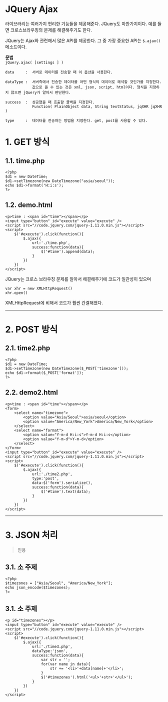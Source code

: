JQuery Ajax
=======================
라이브러리는 여러가지 편리한 기능들을 제공해준다. 
JQuery도 마찬가지이다. 예를 들면 크로스브라우징의 문제를 해결해주기도 한다.

JQuery는 Ajax와 관련해서 많은 API를 제공한다.
그 중 가장 중요한 API는 ```$.ajax()```메소드이다.    
  
**문법**  
```jQuery.ajax( [settings ] )```
```
data     :  서버로 데이터를 전송할 때 이 옵션을 사용한다.  

dataType :  서버측에서 전송한 데이터를 어떤 형식의 데이터로 해석할 것인가를 지정한다.   
            값으로 올 수 있는 것은 xml, json, script, html이다. 형식을 지정하지 않으면 jQuery가 알아서 판단한다.

success  :  성공했을 때 호출할 콜백을 지정한다.
            Function( PlainObject data, String textStatus, jqXHR jqXHR )

type     :  데이터를 전송하는 방법을 지정한다. get, post를 사용할 수 있다.
```
# 1. GET 방식
## 1.1. time.php
```
<?php
$d1 = new DateTime;
$d1->setTimezone(new DateTimezone("asia/seoul"));
echo $d1->format('H:i:s');
?>
```
## 1.2. demo.html
```
<p>time : <span id="time"></span></p>
<input type="button" id="execute" value="execute" />
<script src="//code.jquery.com/jquery-1.11.0.min.js"></script>
<script>
    $('#execute').click(function(){
        $.ajax({
            url:'./time.php',
            success:function(data){
                $('#time').append(data);
            }
        })
    })
</script>
```
JQuery는 크로스 브라우징 문제를 알아서 해결해주기에 코드가 일관성이 있으며 
```
var xhr = new XMLHttpRequest()
xhr.open()
```
XMLHttpRequest에 비해서 코드가 훨씬 간결해졌다. 

***
# 2. POST 방식
## 2.1. time2.php
```
<?php
$d1 = new DateTime;
$d1->setTimezone(new DateTimezone($_POST['timezone']));
echo $d1->format($_POST['format']);
?>
```   

## 2.2. demo2.html
```
<p>time : <span id="time"></span></p>
<form>
    <select name="timezone">
        <option value="Asia/Seoul">asia/seoul</option>
        <option value="America/New_York">America/New_York</option>
    </select>
    <select name="format">
        <option value="Y-m-d H:i:s">Y-m-d H:i:s</option>
        <option value="Y-m-d">Y-m-d</option>
    </select>
</form>
<input type="button" id="execute" value="execute" />
<script src="//code.jquery.com/jquery-1.11.0.min.js"></script>
<script>
    $('#execute').click(function(){
        $.ajax({
            url:'./time2.php',
            type:'post',
            data:$('form').serialize(),
            success:function(data){
                $('#time').text(data);
            }
        })
    })
</script>
```   

***
# 3. JSON 처리
> 인용
## 3.1. 소 주제
```
<?php
$timezones = ["Asia/Seoul", "America/New_York"];
echo json_encode($timezones);
?>
```
## 3.1. 소 주제
```
<p id="timezones"></p>
<input type="button" id="execute" value="execute" />
<script src="//code.jquery.com/jquery-1.11.0.min.js"></script>
<script>
    $('#execute').click(function(){
        $.ajax({
            url:'./time3.php',
            dataType:'json',
            success:function(data){
                var str = '';
                for(var name in data){
                    str += '<li>'+data[name]+'</li>';
                }
                $('#timezones').html('<ul>'+str+'</ul>');
            }
        })
    })
</script>
```
